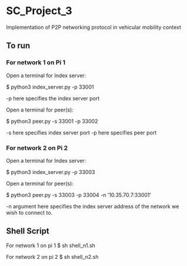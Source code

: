 # SC_Project_3
Implementation of P2P networking protocol in vehicular mobility context

## To run

### For network 1 on Pi 1
Open a terminal for Index server: 

$ python3 index_server.py -p 33001

-p here specifies the index server port

Open a terminal for peer(s): 

$ python3 peer.py -s 33001 -p 33002

-s here specifies index server port
-p here specifies peer port

### For network 2 on Pi 2
Open a terminal for Index server:

$ python3 index_server.py -p 33003

Open a terminal for peer(s): 

$ python3 peer.py -s 33003 -p 33004 -n '10.35.70.7:33001'

-n argument here specifies the index server address of the network we wish to connect to. 

## Shell Script
For network 1 on pi 1
$ sh shell_n1.sh

For network 2 on pi 2
$ sh shell_n2.sh